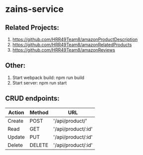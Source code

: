 # zains-service


## Related Projects:
 1. https://github.com/HRR49Team8/amazonProductDescription
 2. https://github.com/HRR49Team8/amazonRelatedProducts
 3. https://github.com/HRR49Team8/amazonReviews


## Other:
  1. Start webpack build: npm run build
  2. Start server: npm run start



## CRUD endpoints:
 | Action | Method | URL               |
 | -------| -------| ------------------|
 | Create | POST   | '/api/product/'   |
 | Read   | GET    | '/api/product/:id'|
 | Update | PUT    | '/api/product/:id'|
 | Delete | DELETE | '/api/product/:id'|